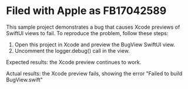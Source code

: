 # Filed with Apple as FB17042589

This sample project demonstrates a bug that causes Xcode previews of SwiftUI views to fail. To reproduce the problem, follow these steps:

1. Open this project in Xcode and preview the BugView SwiftUI view.
2. Uncomment the logger.debug() call in the view.

Expected results: the Xcode preview continues to work.

Actual results: the Xcode preview fails, showing the error "Failed to build BugView.swift"

